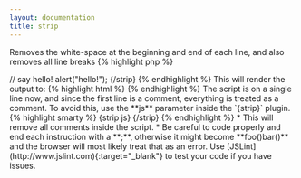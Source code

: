 ```yaml
---
layout: documentation
title: strip
---
```


Removes the white-space at the beginning and end of each line, and also removes all line breaks
{% highlight php %}
<?php
strip(string $mode = 'default')
{% endhighlight %}

* **mode**: the stripping mode defines some rules to prevent harmful behavior on some types of content, currently the only special mode is **js** or **javascript** that ensures javascript line comments do not break the script

## Example
{% highlight smarty %}
{strip}
   spaces between words in a same line     
  - are not removed -    
     but    
   everything   
       else   
     is     
{/strip}
{% endhighlight %}

## Output
{% highlight text %}
spaces between words in a same line- are not removed -buteverythingelseis
{% endhighlight %}

If you have a template with inline-Javascript, the `{strip}` plugin might break your script if it contains line comments.  
Take a look at this example:
{% highlight smarty %}
{strip}
<script type="text/javascript">
    // say hello!
    alert("hello!");
</script>
{/strip}
{% endhighlight %}

This will render the output to:
{% highlight html %}
<script type="text/javascript"> // say hello! alert("hello!"); </script>
{% endhighlight %}

The script is on a single line now, and since the first line is a comment, everything is treated as a comment. To avoid this, use the **js** parameter inside the `{strip}` plugin.
{% highlight smarty %}
{strip js}
<script type="text/javascript">
    // say hello!
    alert("hello!");
</script>
{/strip}
{% endhighlight %}

* This will remove all comments inside the script.
* Be careful to code properly and end each instruction with a **;**, otherwise it might become **foo()bar()** and the browser will most likely treat that as an error. Use [JSLint](http://www.jslint.com){:target="_blank"} to test your code if you have issues.